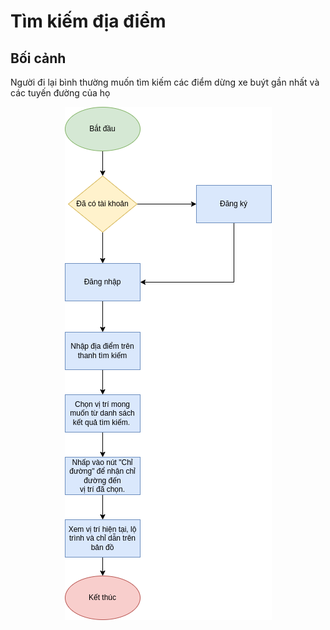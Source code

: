 # Tìm kiếm địa điểm

## Bối cảnh

Người đi lại bình thường muốn tìm kiếm các điểm dừng xe buýt gần nhất và các tuyến đường của họ

<p align="center">
  <img src="../assets/find-locations.png" alt="Image">
</p>
